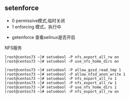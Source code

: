 setenforce 
---
- 0   permissive模式,临时关闭
- 1   enforcing 模式，执行中

* getenforce  查看selinux是否开启

NFS服务
``` shell
[root@centos73 ~]# setsebool -P nfs_export_all_rw on
[root@centos73 ~]# setsebool -P use_nfs_home_dirs on

[root@centos73 ~]# setsebool -P allow_gssd_read_tmp 1
[root@centos73 ~]# setsebool -P allow_nfsd_anon_write 1
[root@centos73 ~]# setsebool -P nfs_export_all_ro 1
[root@centos73 ~]# setsebool -P nfs_export_all_rw 1
[root@centos73 ~]# setsebool -P use_nfs_home_dirs 1
[root@centos73 ~]# setsebool -P nfs_export_all_rw on
```